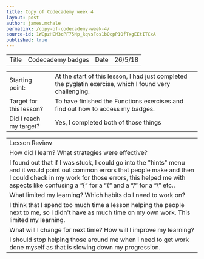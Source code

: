 ```yaml
---
title: Copy of Codecademy week 4
layout: post
author: james.mchale
permalink: /copy-of-codecademy-week-4/
source-id: 1WCpzHCM3cPF75Np_kqvsFos1bQcpP1OfTxgEEtITCxA
published: true
---
```

<table>
  <tr>
    <td>Title</td>
    <td>Codecademy badges</td>
    <td>Date</td>
    <td>26/5/18</td>
  </tr>
</table>


<table>
  <tr>
    <td>Starting point:</td>
    <td>At the start of this lesson, I had just completed the pyglatin exercise, which I found very challenging.</td>
  </tr>
  <tr>
    <td>Target for this lesson?</td>
    <td>To have finished the Functions exercises and find out how to access my badges. </td>
  </tr>
  <tr>
    <td>Did I reach my target? </td>
    <td> Yes, I completed both of those things</td>
  </tr>
</table>


<table>
  <tr>
    <td>Lesson Review</td>
  </tr>
  <tr>
    <td>How did I learn? What strategies were effective? </td>
  </tr>
  <tr>
    <td>I found out that if I was stuck, I could go into the "hints" menu and it would point out common errors that people make and then I could check in my work for those errors, this helped me with aspects like confusing a “{“ for a “(“  and a “/“ for a “\” etc.. </td>
  </tr>
  <tr>
    <td>What limited my learning? Which habits do I need to work on? </td>
  </tr>
  <tr>
    <td>I think that I spend too much time a lesson helping the people next to me, so I didn't have as much time on my own work. This limited my learning.</td>
  </tr>
  <tr>
    <td>What will I change for next time? How will I improve my learning?</td>
  </tr>
  <tr>
    <td>I should stop helping those around me when i need to get work done myself as that is slowing down my progression.</td>
  </tr>
</table>


